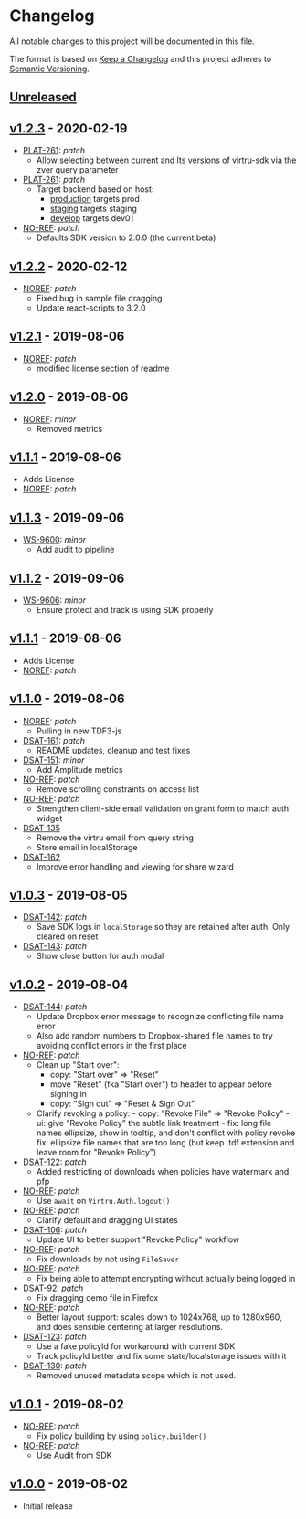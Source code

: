 # Changelog

All notable changes to this project will be documented in this file.

The format is based on [Keep a Changelog](http://keepachangelog.com/en/1.0.0/)
and this project adheres to [Semantic Versioning](http://semver.org/spec/v2.0.0.html).

## [Unreleased](https://github.com/virtru/protect-and-track/compare/master...HEAD)

## [v1.2.3](https://github.com/virtru/protect-and-track/compare/v1.2.2...v1.2.3) - 2020-02-19

- [PLAT-261](https://github.com/virtru/protect-and-track/pull/149): _patch_
  - Allow selecting between current and lts versions of virtru-sdk via the zver query parameter
- [PLAT-261](https://github.com/virtru/protect-and-track/pull/146): _patch_
  - Target backend based on host:
    - [production](https://demos.developer.virtru.com/protect/) targets prod
    - [staging](https://demos.developer.virtru.com/protect-staging/) targets staging
    - [develop](https://demos.developer.virtru.com/protect-develop/) targets dev01
- [NO-REF](https://github.com/virtru/protect-and-track/pull/147): _patch_
  - Defaults SDK version to 2.0.0 (the current beta)

## [v1.2.2](https://github.com/virtru/protect-and-track/compare/v1.2.1...v1.2.2) - 2020-02-12

- [NOREF](https://github.com/virtru/protect-and-track/pull/144): _patch_
  - Fixed bug in sample file dragging
  - Update react-scripts to 3.2.0

## [v1.2.1](https://github.com/virtru/protect-and-track/compare/v1.2.0...v1.2.1) - 2019-08-06

- [NOREF](https://github.com/virtru/protect-and-track/pull/119): _patch_
  - modified license section of readme

## [v1.2.0](https://github.com/virtru/protect-and-track/compare/v1.1.1...v1.2.0) - 2019-08-06

- [NOREF](https://github.com/virtru/protect-and-track/pull/118): _minor_
  - Removed metrics

## [v1.1.1](https://github.com/virtru/protect-and-track/compare/v1.1.0...v1.1.1) - 2019-08-06

- Adds License
- [NOREF](https://github.com/virtru/protect-and-track/pull/117): _patch_

## [v1.1.3](https://github.com/virtru/protect-and-track/compare/v1.1.2...v1.1.3) - 2019-09-06

- [WS-9600](https://virtru.atlassian.net/browse/WS-9600): _minor_
  - Add audit to pipeline

## [v1.1.2](https://github.com/virtru/protect-and-track/compare/v1.1.1...v1.1.2) - 2019-09-06

- [WS-9606](https://virtru.atlassian.net/browse/WS-9606): _minor_
  - Ensure protect and track is using SDK properly

## [v1.1.1](https://github.com/virtru/protect-and-track/compare/v1.1.0...v1.1.1) - 2019-08-06

- Adds License
- [NOREF](https://github.com/virtru/protect-and-track/pull/117): _patch_

## [v1.1.0](https://github.com/virtru/protect-and-track/compare/v1.0.3...v1.1.0) - 2019-08-06

- [NOREF](https://github.com/virtru/protect-and-track/pull/117): _patch_
  - Pulling in new TDF3-js
- [DSAT-161](https://github.com/virtru/protect-and-track/pull/116): _patch_
  - README updates, cleanup and test fixes
- [DSAT-151](https://github.com/virtru/protect-and-track/pull/107): _minor_
  - Add Amplitude metrics
- [NO-REF](https://github.com/virtru/protect-and-track/pull/111): _patch_
  - Remove scrolling constraints on access list
- [NO-REF](https://github.com/virtru/protect-and-track/pull/114): _patch_
  - Strengthen client-side email validation on grant form to match auth widget
- [DSAT-135](https://github.com/virtru/protect-and-track/pull/113)
  - Remove the virtru email from query string
  - Store email in localStorage
- [DSAT-162](https://github.com/virtru/protect-and-track/pull/115)
  - Improve error handling and viewing for share wizard

## [v1.0.3](https://github.com/virtru/protect-and-track/compare/v1.0.2...v1.0.3) - 2019-08-05

- [DSAT-142](https://github.com/virtru/protect-and-track/pull/109): _patch_
  - Save SDK logs in `localStorage` so they are retained after auth. Only cleared on reset
- [DSAT-143](https://github.com/virtru/protect-and-track/pull/110): _patch_
  - Show close button for auth modal

## [v1.0.2](https://github.com/virtru/protect-and-track/compare/v1.0.1...v1.0.2) - 2019-08-04

- [DSAT-144](https://github.com/virtru/protect-and-track/pull/104): _patch_
  - Update Dropbox error message to recognize conflicting file name error
  - Also add random numbers to Dropbox-shared file names to try avoiding conflict errors in the first place
- [NO-REF](https://github.com/virtru/protect-and-track/pull/94): _patch_
  - Clean up "Start over":
    - copy: "Start over" => "Reset"
    - move "Reset" (fka "Start over") to header to appear before signing in
    - copy: "Sign out" => "Reset & Sign Out"
  - Clarify revoking a policy: - copy: "Revoke File" => "Revoke Policy" - ui: give "Revoke Policy" the subtle link treatment - fix: long file names ellipsize, show in tooltip, and don't conflict with policy revoke
    fix: ellipsize file names that are too long (but keep .tdf extension and leave room for "Revoke Policy")
- [DSAT-122](https://github.com/virtru/protect-and-track/pull/85): _patch_
  - Added restricting of downloads when policies have watermark and pfp
- [NO-REF](https://github.com/virtru/protect-and-track/pull/105): _patch_
  - Use `await` on `Virtru.Auth.logout()`
- [NO-REF](https://github.com/virtru/protect-and-track/pull/86): _patch_
  - Clarify default and dragging UI states
- [DSAT-106](https://github.com/virtru/protect-and-track/pull/78): _patch_
  - Update UI to better support "Revoke Policy" workflow
- [NO-REF](https://github.com/virtru/protect-and-track/pull/81): _patch_
  - Fix downloads by not using `FileSaver`
- [NO-REF](https://github.com/virtru/protect-and-track/pull/80): _patch_
  - Fix being able to attempt encrypting without actually being logged in
- [DSAT-92](https://github.com/virtru/protect-and-track/pull/88): _patch_
  - Fix dragging demo file in Firefox
- [NO-REF](https://github.com/virtru/protect-and-track/pull/79): _patch_
  - Better layout support: scales down to 1024x768, up to 1280x960, and does sensible centering at larger resolutions.
- [DSAT-123](https://github.com/virtru/protect-and-track/pull/91): _patch_
  - Use a fake policyId for workaround with current SDK
  - Track policyId better and fix some state/localstorage issues with it
- [DSAT-130](https://github.com/virtru/protect-and-track/pull/99): _patch_
  - Removed unused metadata scope which is not used.

## [v1.0.1](https://github.com/virtru/protect-and-track/compare/v1.0.0...v1.0.1) - 2019-08-02

- [NO-REF](https://github.com/virtru/protect-and-track/pull/77): _patch_
  - Fix policy building by using `policy.builder()`
- [NO-REF](https://github.com/virtru/protect-and-track/pull/75): _patch_
  - Use Audit from SDK

## [v1.0.0](https://github.com/virtru/protect-and-track/compare/v0.1.2...v1.0.0) - 2019-08-02

- Initial release
